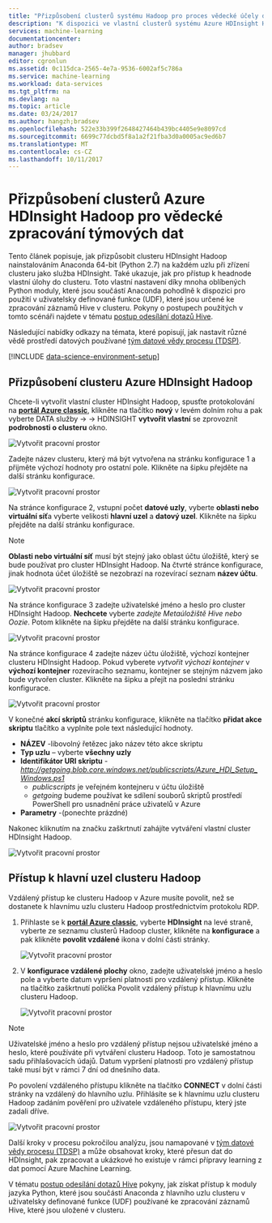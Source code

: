 ```yaml
---
title: "Přizpůsobení clusterů systému Hadoop pro proces vědecké účely dat Team | Microsoft Docs"
description: "K dispozici ve vlastní clusterů systému Azure HDInsight Hadoop oblíbených modulů Python."
services: machine-learning
documentationcenter: 
author: bradsev
manager: jhubbard
editor: cgronlun
ms.assetid: 0c115dca-2565-4e7a-9536-6002af5c786a
ms.service: machine-learning
ms.workload: data-services
ms.tgt_pltfrm: na
ms.devlang: na
ms.topic: article
ms.date: 03/24/2017
ms.author: hangzh;bradsev
ms.openlocfilehash: 522e33b399f2648427464b439bc4405e9e8097cd
ms.sourcegitcommit: 6699c77dcbd5f8a1a2f21fba3d0a0005ac9ed6b7
ms.translationtype: MT
ms.contentlocale: cs-CZ
ms.lasthandoff: 10/11/2017
---
```

# <a name="customize-azure-hdinsight-hadoop-clusters-for-the-team-data-science-process"></a>Přizpůsobení clusterů Azure HDInsight Hadoop pro vědecké zpracování týmových dat
Tento článek popisuje, jak přizpůsobit clusteru HDInsight Hadoop nainstalováním Anaconda 64-bit (Python 2.7) na každém uzlu při zřízení clusteru jako služba HDInsight. Také ukazuje, jak pro přístup k headnode vlastní úlohy do clusteru. Toto vlastní nastavení díky mnoha oblíbených Python moduly, které jsou součástí Anaconda pohodlně k dispozici pro použití v uživatelsky definované funkce (UDF), které jsou určené ke zpracování záznamů Hive v clusteru. Pokyny o postupech použitých v tomto scénáři najdete v tématu [postup odesílání dotazů Hive](move-hive-tables.md#submit).

Následující nabídky odkazy na témata, které popisují, jak nastavit různé vědě prostředí datových používané [tým datové vědy procesu (TDSP)](overview.md).

[!INCLUDE [data-science-environment-setup](../../../includes/cap-setup-environments.md)]

## <a name="customize"></a>Přizpůsobení clusteru Azure HDInsight Hadoop
Chcete-li vytvořit vlastní cluster HDInsight Hadoop, spusťte protokolování na [ **portál Azure classic**](https://manage.windowsazure.com/), klikněte na tlačítko **nový** v levém dolním rohu a pak vyberte DATA služby -> -> HDINSIGHT **vytvořit vlastní** se zprovoznit **podrobnosti o clusteru** okno. 

![Vytvořit pracovní prostor](./media/customize-hadoop-cluster/customize-cluster-img1.png)

Zadejte název clusteru, který má být vytvořena na stránku konfigurace 1 a přijměte výchozí hodnoty pro ostatní pole. Klikněte na šipku přejděte na další stránku konfigurace. 

![Vytvořit pracovní prostor](./media/customize-hadoop-cluster/customize-cluster-img1.png)

Na stránce konfigurace 2, vstupní počet **datové uzly**, vyberte **oblasti nebo virtuální síť**a vyberte velikosti **hlavní uzel** a **datový uzel**. Klikněte na šipku přejděte na další stránku konfigurace.

> [!NOTE]
> **Oblasti nebo virtuální síť** musí být stejný jako oblast účtu úložiště, který se bude používat pro cluster HDInsight Hadoop. Na čtvrté stránce konfigurace, jinak hodnota účet úložiště se nezobrazí na rozevírací seznam **název účtu**.
> 
> 

![Vytvořit pracovní prostor](./media/customize-hadoop-cluster/customize-cluster-img3.png)

Na stránce konfigurace 3 zadejte uživatelské jméno a heslo pro cluster HDInsight Hadoop. **Nechcete** vyberte *zadejte Metaúložiště Hive nebo Oozie*. Potom klikněte na šipku přejděte na další stránku konfigurace. 

![Vytvořit pracovní prostor](./media/customize-hadoop-cluster/customize-cluster-img4.png)

Na stránce konfigurace 4 zadejte název účtu úložiště, výchozí kontejner clusteru HDInsight Hadoop. Pokud vyberete *vytvořit výchozí kontejner* v **výchozí kontejner** rozevíracího seznamu, kontejner se stejným názvem jako bude vytvořen cluster. Klikněte na šipku a přejít na poslední stránku konfigurace.

![Vytvořit pracovní prostor](./media/customize-hadoop-cluster/customize-cluster-img5.png)

V konečné **akcí skriptů** stránku konfigurace, klikněte na tlačítko **přidat akce skriptu** tlačítko a vyplníte pole text následující hodnoty.

* **NÁZEV** -libovolný řetězec jako název této akce skriptu
* **Typ uzlu** – vyberte **všechny uzly**
* **Identifikátor URI skriptu** - *http://getgoing.blob.core.windows.net/publicscripts/Azure_HDI_Setup_Windows.ps1* 
  * *publicscripts* je veřejném kontejneru v účtu úložiště 
  * *getgoing* budeme používat ke sdílení souborů skriptů prostředí PowerShell pro usnadnění práce uživatelů v Azure
* **Parametry** -(ponechte prázdné)

Nakonec kliknutím na značku zaškrtnutí zahájíte vytváření vlastní cluster HDInsight Hadoop. 

![Vytvořit pracovní prostor](./media/customize-hadoop-cluster/script-actions.png)

## <a name="headnode"></a>Přístup k hlavní uzel clusteru Hadoop
Vzdálený přístup ke clusteru Hadoop v Azure musíte povolit, než se dostanete k hlavnímu uzlu clusteru Hadoop prostřednictvím protokolu RDP. 

1. Přihlaste se k [ **portál Azure classic**](https://manage.windowsazure.com/), vyberte **HDInsight** na levé straně, vyberte ze seznamu clusterů Hadoop cluster, klikněte na **konfigurace** a pak klikněte **povolit vzdálené** ikona v dolní části stránky.
   
    ![Vytvořit pracovní prostor](./media/customize-hadoop-cluster/enable-remote-access-1.png)
2. V **konfigurace vzdálené plochy** okno, zadejte uživatelské jméno a heslo pole a vyberte datum vypršení platnosti pro vzdálený přístup. Klikněte na tlačítko zaškrtnutí políčka Povolit vzdálený přístup k hlavnímu uzlu clusteru Hadoop.
   
    ![Vytvořit pracovní prostor](./media/customize-hadoop-cluster/enable-remote-access-2.png)

> [!NOTE]
> Uživatelské jméno a heslo pro vzdálený přístup nejsou uživatelské jméno a heslo, které používáte při vytváření clusteru Hadoop. Toto je samostatnou sadu přihlašovacích údajů. Datum vypršení platnosti pro vzdálený přístup také musí být v rámci 7 dní od dnešního data.
> 
> 

Po povolení vzdáleného přístupu klikněte na tlačítko **CONNECT** v dolní části stránky na vzdálený do hlavního uzlu. Přihlásíte se k hlavnímu uzlu clusteru Hadoop zadáním pověření pro uživatele vzdáleného přístupu, který jste zadali dříve.

![Vytvořit pracovní prostor](./media/customize-hadoop-cluster/enable-remote-access-3.png)

Další kroky v procesu pokročilou analýzu, jsou namapované v [tým datové vědy procesu (TDSP)](https://azure.microsoft.com/documentation/learning-paths/cortana-analytics-process/) a může obsahovat kroky, které přesun dat do HDInsight, pak zpracovat a ukázkové ho existuje v rámci přípravy learning z dat pomocí Azure Machine Learning.

V tématu [postup odesílání dotazů Hive](move-hive-tables.md#submit) pokyny, jak získat přístup k moduly jazyka Python, které jsou součástí Anaconda z hlavního uzlu clusteru v uživatelsky definované funkce (UDF) používané ke zpracování záznamů Hive, které jsou uložené v clusteru.

